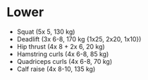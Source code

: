 # Lower
* Squat (5x 5, 130 kg)
* Deadlift (3x 6-8, 170 kg {1x25, 2x20, 1x10})
* Hip thrust (4x 8 + 2x 6, 20 kg)
* Hamstring curls (4x 6-8, 85 kg)
* Quadriceps curls (4x 6-8, 70 kg)
* Calf raise (4x 8-10, 135 kg)
